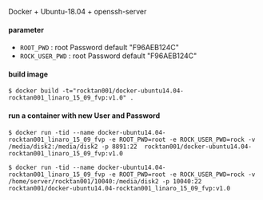 Docker + Ubuntu-18.04 + openssh-server

#### parameter

* `ROOT_PWD` : root Password   default "F96AEB124C"
* `ROCK_USER_PWD` : root Password   default "F96AEB124C"


#### build image

```
$ docker build -t="rocktan001/docker-ubuntu14.04-rocktan001_linaro_15_09_fvp:v1.0" .
```


#### run a container with new User and Password

```
$ docker run -tid --name docker-ubuntu14.04-rocktan001_linaro_15_09_fvp -e ROOT_PWD=root -e ROCK_USER_PWD=rock -v /media/disk2:/media/disk2 -p 8891:22  rocktan001/docker-ubuntu14.04-rocktan001_linaro_15_09_fvp:v1.0

$ docker run -tid --name docker-ubuntu14.04-rocktan001_linaro_15_09_fvp -e ROOT_PWD=root -e ROCK_USER_PWD=rock -v /home/server/rocktan001/10040:/media/disk2 -p 10040:22  rocktan001/docker-ubuntu14.04-rocktan001_linaro_15_09_fvp:v1.0
```
